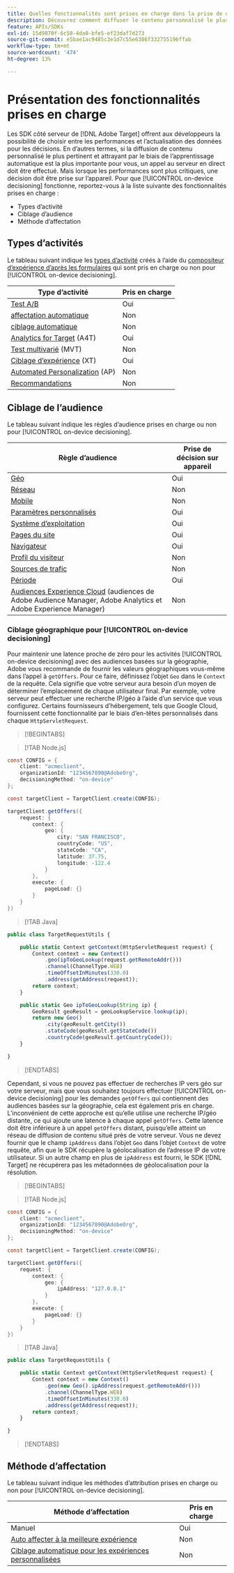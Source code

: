 ```yaml
---
title: Quelles fonctionnalités sont prises en charge dans la prise de décision sur l’appareil ?
description: Découvrez comment diffuser le contenu personnalisé le plus pertinent et attrayant via l’apprentissage automatique à l’aide d’un appel au serveur en direct.
feature: APIs/SDKs
exl-id: 15d9870f-6c58-4da0-bfe5-ef23daf7d273
source-git-commit: e5bae1ac9485c3e1d7c55e6386f332755196ffab
workflow-type: tm+mt
source-wordcount: '474'
ht-degree: 13%

---
```


# Présentation des fonctionnalités prises en charge

Les SDK côté serveur de [!DNL Adobe Target] offrent aux développeurs la possibilité de choisir entre les performances et l’actualisation des données pour les décisions. En d’autres termes, si la diffusion de contenu personnalisé le plus pertinent et attrayant par le biais de l’apprentissage automatique est la plus importante pour vous, un appel au serveur en direct doit être effectué. Mais lorsque les performances sont plus critiques, une décision doit être prise sur l’appareil. Pour que [!UICONTROL on-device decisioning] fonctionne, reportez-vous à la liste suivante des fonctionnalités prises en charge :

* Types d’activité
* Ciblage d’audience
* Méthode d’affectation

## Types d’activités

Le tableau suivant indique les [types d’activité](https://experienceleague.adobe.com/docs/target/using/activities/target-activities-guide.html?lang=fr) créés à l’aide du [compositeur d’expérience d’après les formulaires](https://experienceleague.adobe.com/docs/target/using/experiences/form-experience-composer.html?lang=fr&) qui sont pris en charge ou non pour [!UICONTROL on-device decisioning].

| Type d’activité | Pris en charge |
| --- | --- |
| [Test A/B](https://experienceleague.adobe.com/docs/target/using/activities/abtest/test-ab.html?lang=fr) | Oui |
| [affectation automatique](https://experienceleague.adobe.com/docs/target/using/activities/auto-allocate/automated-traffic-allocation.html?lang=fr) | Non |
| [ciblage automatique](https://experienceleague.adobe.com/docs/target/using/activities/auto-target/auto-target-to-optimize.html?lang=fr) | Non |
| [Analytics for Target](https://experienceleague.adobe.com/docs/target/using/integrate/a4t/a4t.html?lang=fr) (A4T) | Oui |
| [Test multivarié](https://experienceleague.adobe.com/docs/target/using/activities/multivariate-test/multivariate-testing.html?lang=fr) (MVT) | Non |
| [Ciblage d’expérience](https://experienceleague.adobe.com/docs/target/using/activities/experience-targeting/experience-target.html?lang=fr) (XT) | Oui |
| [Automated Personalization](https://experienceleague.adobe.com/docs/target/using/activities/automated-personalization/automated-personalization.html?lang=fr) (AP) | Non |
| [Recommandations](https://experienceleague.adobe.com/docs/target/using/recommendations/recommendations.html?lang=fr) | Non |


## Ciblage de l’audience

Le tableau suivant indique les règles d’audience prises en charge ou non pour [!UICONTROL on-device decisioning].

| Règle d’audience | Prise de décision sur appareil |
| --- | --- |
| [Géo](https://experienceleague.adobe.com/docs/target/using/audiences/create-audiences/categories-audiences/geo.html?lang=fr) | Oui |
| [Réseau](https://experienceleague.adobe.com/docs/target/using/audiences/create-audiences/categories-audiences/network.html?lang=fr) | Non |
| [Mobile](https://experienceleague.adobe.com/docs/target/using/audiences/create-audiences/categories-audiences/mobile.html?lang=fr) | Non |
| [Paramètres personnalisés](https://experienceleague.adobe.com/docs/target/using/audiences/create-audiences/categories-audiences/custom-parameters.html?lang=fr) | Oui |
| [Système d’exploitation](https://experienceleague.adobe.com/docs/target/using/audiences/create-audiences/categories-audiences/operating-system.html?lang=fr) | Oui |
| [Pages du site](https://experienceleague.adobe.com/docs/target/using/audiences/create-audiences/categories-audiences/site-pages.html?lang=fr) | Oui |
| [Navigateur](https://experienceleague.adobe.com/docs/target/using/audiences/create-audiences/categories-audiences/browser.html?lang=fr) | Oui |
| [Profil du visiteur](https://experienceleague.adobe.com/docs/target/using/audiences/create-audiences/categories-audiences/visitor-profile.html?lang=fr) | Non |
| [Sources de trafic](https://experienceleague.adobe.com/docs/target/using/audiences/create-audiences/categories-audiences/traffic-sources.html?lang=fr) | Non |
| [Période](https://experienceleague.adobe.com/docs/target/using/audiences/create-audiences/categories-audiences/time-frame.html?lang=fr) | Oui |
| [Audiences Experience Cloud](https://experienceleague.adobe.com/docs/target/using/integrate/mmp.html?lang=fr) (audiences de Adobe Audience Manager, Adobe Analytics et Adobe Experience Manager) | Non |

### Ciblage géographique pour [!UICONTROL on-device decisioning]

Pour maintenir une latence proche de zéro pour les activités [!UICONTROL on-device decisioning] avec des audiences basées sur la géographie, Adobe vous recommande de fournir les valeurs géographiques vous-même dans l’appel à `getOffers`. Pour ce faire, définissez l’objet `Geo` dans le `Context` de la requête. Cela signifie que votre serveur aura besoin d’un moyen de déterminer l’emplacement de chaque utilisateur final. Par exemple, votre serveur peut effectuer une recherche IP/géo à l’aide d’un service que vous configurez. Certains fournisseurs d’hébergement, tels que Google Cloud, fournissent cette fonctionnalité par le biais d’en-têtes personnalisés dans chaque `HttpServletRequest`.

>[!BEGINTABS]

>[!TAB Node.js]

```csharp {line-numbers="true"}
const CONFIG = {
    client: "acmeclient",
    organizationId: "1234567890@AdobeOrg",
    decisioningMethod: "on-device"
};

const targetClient = TargetClient.create(CONFIG);

targetClient.getOffers({
    request: {
        context: {
            geo: {
                city: "SAN FRANCISCO",
                countryCode: "US",
                stateCode: "CA",
                latitude: 37.75,
                longitude: -122.4
            }
        },
        execute: {
            pageLoad: {}
        }
    }
})
```

>[!TAB Java]

```javascript {line-numbers="true"}
public class TargetRequestUtils {

    public static Context getContext(HttpServletRequest request) {
        Context context = new Context()
            .geo(ipToGeoLookup(request.getRemoteAddr()))
            .channel(ChannelType.WEB)
            .timeOffsetInMinutes(330.0)
            .address(getAddress(request));
        return context;
    }

    public static Geo ipToGeoLookup(String ip) {
        GeoResult geoResult = geoLookupService.lookup(ip);
        return new Geo()
            .city(geoResult.getCity())
            .stateCode(geoResult.getStateCode())
            .countryCode(geoResult.getCountryCode());
    }

}
```

>[!ENDTABS]

Cependant, si vous ne pouvez pas effectuer de recherches IP vers géo sur votre serveur, mais que vous souhaitez toujours effectuer [!UICONTROL on-device decisioning] pour les demandes `getOffers` qui contiennent des audiences basées sur la géographie, cela est également pris en charge. L’inconvénient de cette approche est qu’elle utilise une recherche IP/géo distante, ce qui ajoute une latence à chaque appel `getOffers`. Cette latence doit être inférieure à un appel `getOffers` distant, puisqu’elle atteint un réseau de diffusion de contenu situé près de votre serveur. Vous ne devez fournir que le champ `ipAddress` dans l’objet `Geo` dans l’objet `Context` de votre requête, afin que le SDK récupère la géolocalisation de l’adresse IP de votre utilisateur. Si un autre champ en plus de `ipAddress` est fourni, le SDK [!DNL Target] ne récupérera pas les métadonnées de géolocalisation pour la résolution.


>[!BEGINTABS]

>[!TAB Node.js]

```csharp {line-numbers="true"}
const CONFIG = {
    client: "acmeclient",
    organizationId: "1234567890@AdobeOrg",
    decisioningMethod: "on-device"
};

const targetClient = TargetClient.create(CONFIG);

targetClient.getOffers({
    request: {
        context: {
            geo: {
                ipAddress: "127.0.0.1"
            }
        },
        execute: {
            pageLoad: {}
        }
    }
})
```

>[!TAB Java]

```javascript {line-numbers="true"}
public class TargetRequestUtils {

    public static Context getContext(HttpServletRequest request) {
        Context context = new Context()
            .geo(new Geo().ipAddress(request.getRemoteAddr()))
            .channel(ChannelType.WEB)
            .timeOffsetInMinutes(330.0)
            .address(getAddress(request));
        return context;
    }

}
```

>[!ENDTABS]

## Méthode d’affectation

Le tableau suivant indique les méthodes d’attribution prises en charge ou non pour [!UICONTROL on-device decisioning].

| Méthode d’affectation | Pris en charge |
| --- | --- |
| Manuel | Oui |
| [Auto affecter à la meilleure expérience](https://experienceleague.adobe.com/docs/target/using/activities/auto-allocate/automated-traffic-allocation.html?lang=fr) | Non |
| [Ciblage automatique pour les expériences personnalisées](https://experienceleague.adobe.com/docs/target/using/activities/auto-target-to-optimize.html?lang=fr) | Non |
